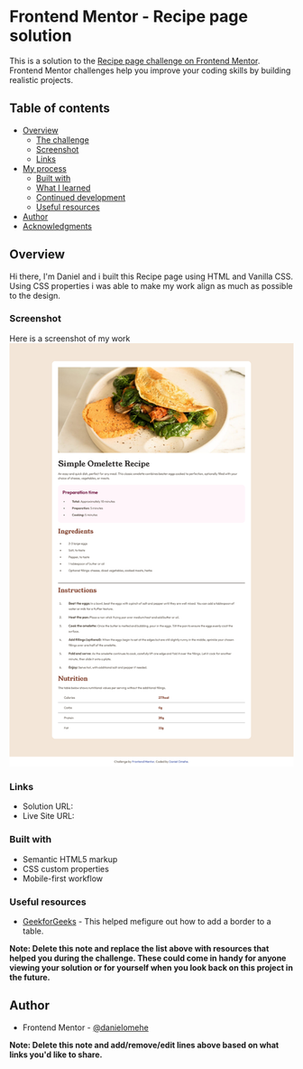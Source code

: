# Frontend Mentor - Recipe page solution

This is a solution to the [Recipe page challenge on Frontend Mentor](https://www.frontendmentor.io/challenges/recipe-page-KiTsR8QQKm). Frontend Mentor challenges help you improve your coding skills by building realistic projects. 

## Table of contents

- [Overview](#overview)
  - [The challenge](#the-challenge)
  - [Screenshot](#screenshot)
  - [Links](#links)
- [My process](#my-process)
  - [Built with](#built-with)
  - [What I learned](#what-i-learned)
  - [Continued development](#continued-development)
  - [Useful resources](#useful-resources)
- [Author](#author)
- [Acknowledgments](#acknowledgments)

## Overview

  Hi there, I'm Daniel and i built this Recipe page using HTML and Vanilla CSS. Using CSS properties i was able to make my work align as much as possible to the design. 

### Screenshot

Here is a screenshot of my work 
![](assets/images/screenshot.png)

### Links

- Solution URL: [](https://your-solution-url.com)
- Live Site URL: [](https://recipe-page-ruby-chi.vercel.app/)

### Built with

- Semantic HTML5 markup
- CSS custom properties
- Mobile-first workflow

### Useful resources

- [GeekforGeeks](https://www.geeksforgeeks.org) - This helped mefigure out how to add a border to a table. 

**Note: Delete this note and replace the list above with resources that helped you during the challenge. These could come in handy for anyone viewing your solution or for yourself when you look back on this project in the future.**

## Author

- Frontend Mentor - [@danielomehe](https://www.frontendmentor.io/profile/DanielOmehe)

**Note: Delete this note and add/remove/edit lines above based on what links you'd like to share.**
